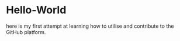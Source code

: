 # Hello-World
here is my first attempt at learning how to utilise and contribute to the GitHub platform.
